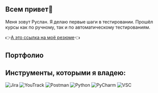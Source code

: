 ##  Всем привет👋

Меня зовут Руслан. Я делаю первые шаги в тестировании. Прошёл курсы как по ручному, так и по автоматическому тестированиям.


👉[А это ссылка на моё резюме](https://hh.ru/resume/12989c53ff09b401910039ed1f45743449314c)👈
 
## Портфолио

## Инструменты, которыми я владею:



![Jira](https://github.com/user-attachments/assets/cdb83812-78af-4d51-a2d6-1f77d7b4b18aheight=150&width=150)
![YouTrack](https://upload.wikimedia.org/wikipedia/commons/thumb/8/85/YouTrack_icon.svg/1200px-YouTrack_icon.svg.pngheight=150&width=150)
![Postman](https://github.com/user-attachments/assets/1f262973-af77-45b7-b33b-16c3e8505978height=150&width=150)
![Python](https://www.svgrepo.com/show/376344/python.svg?height=5&width=5)
![PyCharm](https://intellij-support.jetbrains.com/hc/user_images/5l0fLOoDkFwpjU_ZKu7Ofg.png?height=150&width=150)
![VSC](https://upload.wikimedia.org/wikipedia/commons/thumb/9/9a/Visual_Studio_Code_1.35_icon.svg/512px-Visual_Studio_Code_1.35_icon.svg.png20210804221519height=150&width=150)
